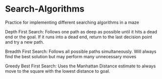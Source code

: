 # Search-Algorithms
Practice for implementing different searching algorithms in a maze

Depth First Search:
Follows one path as deep as possible until it hits a dead end or the goal. If it runs into a dead end, return to the last decision point and try a new path.

Breadth First Search:
Follows all possible paths simultaneously. Will always find the best solution but may perform many unnecessary moves

Greedy Best First Search:
Uses the Manhattan Distance estimate to always move to the square with the lowest distance to goal.

